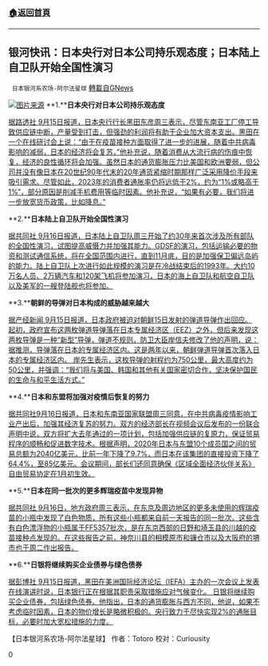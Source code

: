 ###  [:house:返回首頁](https://github.com/ourhimalayas/txt)
---


## 银河快讯：日本央行对日本公司持乐观态度；日本陆上自卫队开始全国性演习
` 日本银河系农场-阿尔法星球` [轉載自GNews](https://gnews.org/zh-hans/1535666/)

![](https://assets.gnews.org/wp-content/uploads/2021/09/图片1-50.png)[图片来源](https://news.ifeng.com/)
**1.****日本央行对日本公司持乐观态度**

[据路透社  9月15日报道，日本央行行长黑田东彦周三表示，尽管东南亚工厂停工导致供应链中断，产量受到打击，但强劲的利润将有助于企业加大资本支出。黑田在一个在线研讨会上说：“由于在疫苗接种方面取得了进一步的进展，随着中共病毒影响的减弱，日本的经济将会复苏，”他补充说，随着消费从大流行病的伤痕中恢复，经济的良性循环将会加强。虽然日本的通货膨胀压力比美国和欧洲要弱，但公司并没有像日本在20世纪90年代末的20年通货紧缩时期那样广泛采用降价手段来吸引需求。尽管如此，2023年的消费者通胀率仍将远低于2%，约为“1%或略高于1%”，部分原因是削减手机费用等临时因素。他补充说，“如果有必要，我们将进一步放宽货币政策，比如降息。”](https://cn.reuters.com/article/japan-economy-boj/bojs-kuroda-upbeat-on-japan-inc-despite-supply-disruptions-idUSKBN2GB1CB)

**2.****日本陆上自卫队开始全国性演习**

[据共同社  9月16日报道，日本陆上自卫队周三开始了约30年来首次涉及所有部队的全国性演习，试图提高威慑力并加强其能力。GDSF的演习，包括运输必要的物资和测试通信系统，将在全国范围内进行，直到11月底，目的是加强保卫偏远岛屿的能力。陆上自卫队上次进行如此规模的演习是在冷战结束后的1993年。大约10万名人员、2万辆汽车和120架飞机将参加演习，日本的海上自卫队和航空自卫队以及美军的一艘登陆舰也将参加。](https://english.kyodonews.net/news/2021/09/fb0d69ab3fff-japan-ground-troops-begin-nationwide-drills-for-1st-time-in-30-years.html)

**3.****朝鲜的导弹对日本构成的威胁越来越大**

[据产经新闻 9月15日报道，日本政府被迫对朝鲜15日发射的弹道导弹作出回应。 起初，政府宣布这两枚弹道导弹落在日本专属经济区（EEZ）之外，但后来发现这两枚导弹是一种“新型”导弹，弹道不规则，防卫大臣岸信夫修改了他的声明，说：据推测，导弹落在日本的专属经济区内。这是两年以来，朝鲜弹道导弹首次落入日本的专属经济区内。 岸先生表示，这枚导弹的射程约为750公里，最大高度约为50公里，并强调：“我们将与美国、韩国和其他有关国家密切合作，坚决保护国民的生命与和平生活方式。”](https://news.yahoo.co.jp/articles/f77a273dc2f67a801a792bf272b608b9f07a8331)

**4.****日本和东盟将加强对疫情后恢复的努力**

[据共同社9月16日报道，日本和东南亚国家联盟周三同意，在中共病毒疫情影响工业产出后，加强其经济复苏的努力。双方的经济部长在视频会议后发布的一份联合声明中说，双方将扩大去年通过的一项计划，包括加强供应链的复原力，保证贸易程序的顺畅和促进数字技术。根据声明，2020年日本与东盟10个成员国之间的贸易总额为2040亿美元，比前一年下降了9.7%，而日本在该集团的直接投资下降了64.4%，至85亿美元。会议期间，部长们还同意确保《区域全面经济伙伴关系》自由贸易协定在1月初生效。](https://english.kyodonews.net/news/2021/09/6faaaf083efd-japan-asean-to-enhance-efforts-toward-post-pandemic-recovery.html)

**5.****日本在同一批次的更多辉瑞疫苗中发现异物**

[据共同社 9月16日，地方政府周三表示，在东京及周边地区的更多未使用的辉瑞疫苗的小瓶中发现了白色物质，所有这些小瓶都来自前一天报告的同一批次。这些含有白色漂浮物的小瓶属于FF5357批次，是在东京西部的日野和埼玉县的川越的疫苗接种点发现的。在这些报告之前，神奈川县的相模原市和镰仓市以及大阪府的堺市也于周二作出报告。](https://english.kyodonews.net/news/2021/09/84d0b236f714-matter-found-in-more-pfizer-covid-vaccine-from-same-lot-in-japan.html)

**6.****日银将继续购买企业债券与绿色债券**

[据彭博社 9月15日报道，黑田在美洲国际经济论坛（IEFA）主办的一次会议上发表在线演讲时说，日本银行正在根据其职责采取措施应对气候变化。 日银将继续购买企业债券，包括绿色债券。他指出，日本的通货膨胀与西方不同，他说，如果不考虑临时因素，日本的物价增长是略微积极的。央行致力于尽快实现2%的通胀目标，必要时加大宽松措施的力度。](https://news.yahoo.co.jp/articles/779c8e18ec9941f6598dea50f808934c77035faf)

【日本银河系农场-阿尔法星球】
作者：Totoro
校对：Curiousity

0
